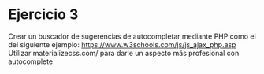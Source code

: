 # Ejercicio 3

Crear un buscador de sugerencias de autocompletar
mediante PHP como el del siguiente ejemplo:
https://www.w3schools.com/js/js_ajax_php.asp
Utilizar materializecss.com/ para darle un aspecto más
profesional con autocomplete 